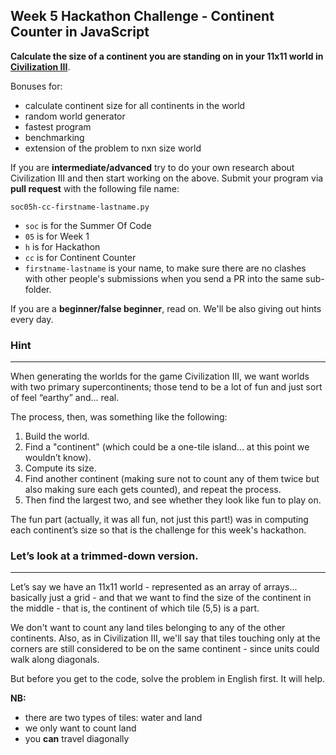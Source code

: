 ## Week 5 Hackathon Challenge -  Continent Counter in JavaScript

**Calculate the size of a continent you are standing on in your 11x11 world in [Civilization III][1]**.

Bonuses for:
- calculate continent size for all continents in the world
- random world generator
- fastest program
- benchmarking
- extension of the problem to nxn size world

If you are **intermediate/advanced** try to do your own research about Civilization III and then start working on the above. Submit your program via **pull request** with the following file name:

```
soc05h-cc-firstname-lastname.py
```

- `soc` is for the Summer Of Code
- `05`  is for Week 1
- `h`   is for Hackathon
- `cc`  is for Continent Counter
- `firstname-lastname` is your name, to make sure there are no clashes with other people's submissions when you send a PR into the same sub-folder.

If you are a **beginner/false beginner**, read on. We'll be also giving out hints every day.

### Hint
----

When generating the worlds for the game Civilization III, we want worlds
with two primary supercontinents; those tend to be a lot of fun and just sort
of feel “earthy” and... real.

The process, then, was something like the following:
1. Build the world.
2. Find a "continent" (which could be a one-tile island... at this point we wouldn’t know).
3. Compute its size.
4. Find another continent (making sure not to count any of them twice but
also making sure each gets counted), and repeat the process.
5. Then find the largest two, and see whether they look like fun to play on.

The fun part (actually, it was all fun, not just this part!) was in computing
each continent’s size so that is the challenge for this week's hackathon.

### Let’s look at a trimmed-down version.
----

Let’s say we have an 11x11 world - represented as an array of arrays... basically just a grid - and that we want to find the size of the continent in the middle - that is, the continent of which tile (5,5) is a part.

We don't want to count any land tiles belonging to any of the other continents.
Also, as in Civilization III, we'll say that tiles touching only at the corners are still considered to be on the same continent - since units could walk along diagonals.

But before you get to the code, solve the problem in English first. It will help.

**NB:**
- there are two types of tiles: water and land
- we only want to count land
- you **can** travel diagonally

[1]: https://en.wikipedia.org/wiki/Civilization_III